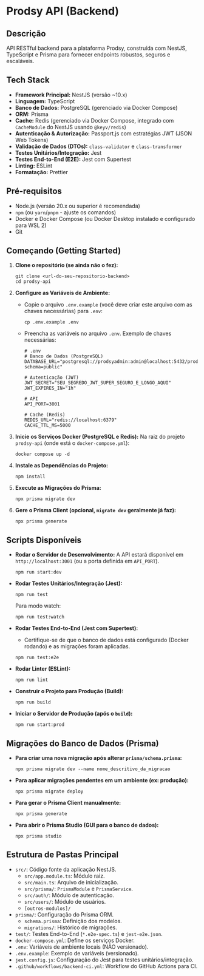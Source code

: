 # Prodsy API (Backend)

## Descrição

API RESTful backend para a plataforma Prodsy, construída com NestJS, TypeScript e Prisma para fornecer endpoints robustos, seguros e escaláveis.

## Tech Stack

* **Framework Principal:** NestJS (versão ~10.x)
* **Linguagem:** TypeScript
* **Banco de Dados:** PostgreSQL (gerenciado via Docker Compose)
* **ORM:** Prisma
* **Cache:** Redis (gerenciado via Docker Compose, integrado com `CacheModule` do NestJS usando `@keyv/redis`)
* **Autenticação & Autorização:** Passport.js com estratégias JWT (JSON Web Tokens)
* **Validação de Dados (DTOs):** `class-validator` e `class-transformer`
* **Testes Unitários/Integração:** Jest
* **Testes End-to-End (E2E):** Jest com Supertest
* **Linting:** ESLint
* **Formatação:** Prettier

## Pré-requisitos

* Node.js (versão 20.x ou superior é recomendada)
* `npm` (ou `yarn`/`pnpm` - ajuste os comandos)
* Docker e Docker Compose (ou Docker Desktop instalado e configurado para WSL 2)
* Git

## Começando (Getting Started)

1.  **Clone o repositório (se ainda não o fez):**
    ```
    git clone <url-do-seu-repositorio-backend>
    cd prodsy-api
    ```

2.  **Configure as Variáveis de Ambiente:**
    * Copie o arquivo `.env.example` (você deve criar este arquivo com as chaves necessárias) para `.env`:
        ```
        cp .env.example .env
        ```
    * Preencha as variáveis no arquivo `.env`. Exemplo de chaves necessárias:
        ```
        # .env
        # Banco de Dados (PostgreSQL)
        DATABASE_URL="postgresql://prodsyadmin:admin@localhost:5432/prodsy_db?schema=public"

        # Autenticação (JWT)
        JWT_SECRET="SEU_SEGREDO_JWT_SUPER_SEGURO_E_LONGO_AQUI"
        JWT_EXPIRES_IN="1h"

        # API
        API_PORT=3001

        # Cache (Redis)
        REDIS_URL="redis://localhost:6379"
        CACHE_TTL_MS=5000
        ```

3.  **Inicie os Serviços Docker (PostgreSQL e Redis):**
    Na raiz do projeto `prodsy-api` (onde está o `docker-compose.yml`):
    ```
    docker compose up -d
    ```

4.  **Instale as Dependências do Projeto:**
    ```
    npm install
    ```

5.  **Execute as Migrações do Prisma:**
    ```
    npx prisma migrate dev
    ```

6.  **Gere o Prisma Client (opcional, `migrate dev` geralmente já faz):**
    ```
    npx prisma generate
    ```

## Scripts Disponíveis

* **Rodar o Servidor de Desenvolvimento:**
    A API estará disponível em `http://localhost:3001` (ou a porta definida em `API_PORT`).
    ```
    npm run start:dev
    ```

* **Rodar Testes Unitários/Integração (Jest):**
    ```
    npm run test
    ```
    Para modo watch:
    ```
    npm run test:watch
    ```

* **Rodar Testes End-to-End (Jest com Supertest):**
    * Certifique-se de que o banco de dados está configurado (Docker rodando) e as migrações foram aplicadas.
    ```
    npm run test:e2e
    ```

* **Rodar Linter (ESLint):**
    ```
    npm run lint
    ```

* **Construir o Projeto para Produção (Build):**
    ```
    npm run build
    ```

* **Iniciar o Servidor de Produção (após o `build`):**
    ```
    npm run start:prod
    ```

## Migrações do Banco de Dados (Prisma)

* **Para criar uma nova migração após alterar `prisma/schema.prisma`:**
    ```
    npx prisma migrate dev --name nome_descritivo_da_migracao
    ```
* **Para aplicar migrações pendentes em um ambiente (ex: produção):**
    ```
    npx prisma migrate deploy
    ```
* **Para gerar o Prisma Client manualmente:**
    ```
    npx prisma generate
    ```
* **Para abrir o Prisma Studio (GUI para o banco de dados):**
    ```
    npx prisma studio
    ```

## Estrutura de Pastas Principal

* `src/`: Código fonte da aplicação NestJS.
    * `src/app.module.ts`: Módulo raiz.
    * `src/main.ts`: Arquivo de inicialização.
    * `src/prisma/`: `PrismaModule` e `PrismaService`.
    * `src/auth/`: Módulo de autenticação.
    * `src/users/`: Módulo de usuários.
    * `[outros-modulos]/`
* `prisma/`: Configuração do Prisma ORM.
    * `schema.prisma`: Definição dos modelos.
    * `migrations/`: Histórico de migrações.
* `test/`: Testes End-to-End (`*.e2e-spec.ts`) e `jest-e2e.json`.
* `docker-compose.yml`: Define os serviços Docker.
* `.env`: Variáveis de ambiente locais (NÃO versionado).
* `.env.example`: Exemplo de variáveis (versionado).
* `jest.config.js`: Configuração do Jest para testes unitários/integração.
* `.github/workflows/backend-ci.yml`: Workflow do GitHub Actions para CI.